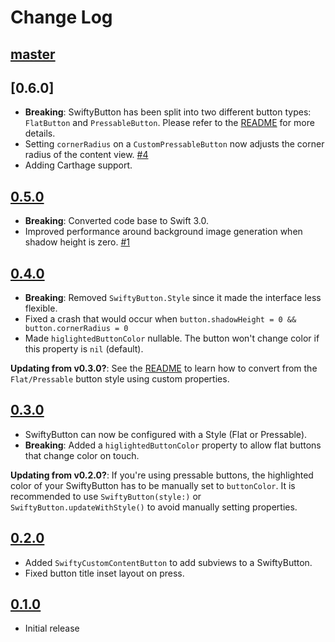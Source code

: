 Change Log
==========

## [master]

## [0.6.0]

 - **Breaking**: SwiftyButton has been split into two different button types: `FlatButton` and `PressableButton`. Please refer to the [README](./README.md) for more details.
 - Setting `cornerRadius` on a `CustomPressableButton` now adjusts the corner radius of the content view.
   [#4](https://github.com/TakeScoop/SwiftyButton/issues/4)
 - Adding Carthage support.

## [0.5.0]

 - **Breaking**: Converted code base to Swift 3.0.
 - Improved performance around background image generation when shadow height is zero.
   [#1](https://github.com/TakeScoop/SwiftyButton/issues/1)

## [0.4.0]

 - **Breaking**: Removed `SwiftyButton.Style` since it made the interface less flexible.
 - Fixed a crash that would occur when `button.shadowHeight = 0 && button.cornerRadius = 0`
 - Made `higlightedButtonColor` nullable. The button won't change color if this property is `nil` (default).

**Updating from v0.3.0?**: See the [README](./README.md) to learn how to convert from the `Flat/Pressable` button style using custom properties.

## [0.3.0]

 - SwiftyButton can now be configured with a Style (Flat or Pressable).
 - **Breaking**: Added a `higlightedButtonColor` property to allow flat buttons that change color on touch.

**Updating from v0.2.0?**: If you're using pressable buttons, the highlighted color of your SwiftyButton has to be manually set to `buttonColor`. It is recommended to use `SwiftyButton(style:)` or `SwiftyButton.updateWithStyle()` to avoid manually setting properties.


## [0.2.0]

 - Added `SwiftyCustomContentButton` to add subviews to a SwiftyButton.
 - Fixed button title inset layout on press.


## [0.1.0]

 - Initial release

[master]: https://github.com/TakeScoop/scoop-ios/compare/0.6.0...master
[0.5.0]: https://github.com/TakeScoop/scoop-ios/compare/0.5.0...0.6.0
[0.5.0]: https://github.com/TakeScoop/scoop-ios/compare/0.4.0...0.5.0
[0.4.0]: https://github.com/TakeScoop/scoop-ios/compare/0.3.0...0.4.0
[0.3.0]: https://github.com/TakeScoop/scoop-ios/compare/0.2.0...0.3.0
[0.2.0]: https://github.com/TakeScoop/scoop-ios/compare/0.1.0...0.2.0
[0.1.0]: https://github.com/TakeScoop/scoop-ios/compare/79b617a28cf2817d9de93f5d4c75a270bbf8ba67...0.1.0


